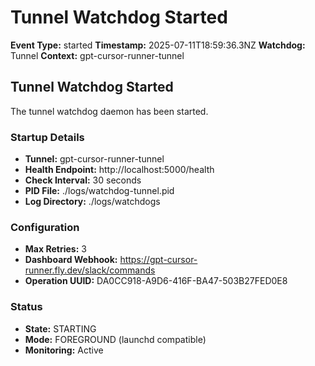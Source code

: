 # Tunnel Watchdog Started

**Event Type:** started
**Timestamp:** 2025-07-11T18:59:36.3NZ
**Watchdog:** Tunnel
**Context:** gpt-cursor-runner-tunnel


## Tunnel Watchdog Started

The tunnel watchdog daemon has been started.

### Startup Details
- **Tunnel:** gpt-cursor-runner-tunnel
- **Health Endpoint:** http://localhost:5000/health
- **Check Interval:** 30 seconds
- **PID File:** ./logs/watchdog-tunnel.pid
- **Log Directory:** ./logs/watchdogs

### Configuration
- **Max Retries:** 3
- **Dashboard Webhook:** https://gpt-cursor-runner.fly.dev/slack/commands
- **Operation UUID:** DA0CC918-A9D6-416F-BA47-503B27FED0E8

### Status
- **State:** STARTING
- **Mode:** FOREGROUND (launchd compatible)
- **Monitoring:** Active


